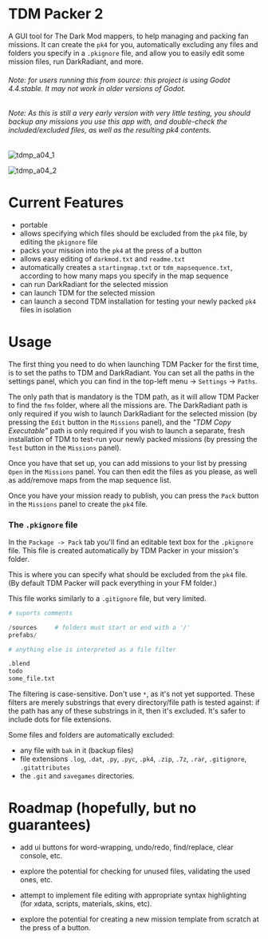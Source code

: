 # TDM Packer 2
A GUI tool for The Dark Mod mappers, to help managing and packing fan missions. It can create the `pk4` for you, automatically excluding any files and folders you specify in a `.pkignore` file, and allow you to easily edit some mission files, run DarkRadiant, and more.


###### Note: for users running this from source: this project is using Godot 4.4.stable. It may not work in older versions of Godot.

###### Note: As this is still a very early version with very little testing, you should backup any missions you use this app with, and double-check the included/excluded files, as well as the resulting pk4 contents.

![tdmp_a04_1](https://github.com/user-attachments/assets/605f244d-877c-4e1b-a797-3ee8ca917699)

![tdmp_a04_2](https://github.com/user-attachments/assets/a38eda99-a042-437b-b86e-e420138646ff)


# Current Features

- portable
- allows specifying which files should be excluded from the `pk4` file, by editing the `pkignore` file
- packs your mission into the `pk4` at the press of a button
- allows easy editing of `darkmod.txt` and `readme.txt`
- automatically creates a `startingmap.txt` or `tdm_mapsequence.txt`, according to how many maps you specify in the map sequence
- can run DarkRadiant for the selected mission
- can launch TDM for the selected mission
- can launch a second TDM installation for testing your newly packed `pk4` files in isolation


# Usage

The first thing you need to do when launching TDM Packer for the first time, is to set the paths to TDM and DarkRadiant. You can set all the paths in the settings panel, which you can find in the top-left menu -> `Settings` -> `Paths`.

The only path that is mandatory is the TDM path, as it will allow TDM Packer to find the `fms` folder, where all the missions are. The DarkRadiant path is only required if you wish to launch DarkRadiant for the selected mission (by pressing the `Edit` button in the `Missions` panel), and the *"TDM Copy Executable"* path is only required if you wish to launch a separate, fresh installation of TDM to test-run your newly packed missions (by pressing the `Test` button in the `Missions` panel).

Once you have that set up, you can add missions to your list by pressing `Open` in the `Missions` panel. You can then edit the files as you please, as well as add/remove maps from the map sequence list.

Once you have your mission ready to publish, you can press the `Pack` button in the `Missions` panel to create the `pk4` file.

### The `.pkignore` file

In the `Package -> Pack` tab you'll find an editable text box for the `.pkignore` file. This file is created automatically by TDM Packer in your mission's folder. 

This is where you can specify what should be excluded from the `pk4` file. (By default TDM Packer will pack everything in your FM folder.)

This file works similarly to a `.gitignore` file, but very limited.

```py
# suports comments

/sources     # folders must start or end with a '/'
prefabs/

# anything else is interpreted as a file filter

.blend
todo
some_file.txt
```

The filtering is case-sensitive. Don't use `*`, as it's not yet supported. These filters are merely substrings that every directory/file path is tested against: if the path has any of these substrings in it, then it's excluded. It's safer to include dots for file extensions.

Some files and folders are automatically excluded:
- any file with `bak` in it (backup files)
- file extensions `.log`, `.dat`, `.py`, `.pyc`, `.pk4`, `.zip`, `.7z`, `.rar`, `.gitignore`, `.gitattributes`
- the `.git` and `savegames` directories.





# Roadmap (hopefully, but no guarantees)
- add ui buttons for word-wrapping, undo/redo, find/replace, clear console, etc.

- explore the potential for checking for unused files, validating the used ones, etc.

- attempt to implement file editing with appropriate syntax highlighting (for xdata, scripts, materials, skins, etc).

- explore the potential for creating a new mission template from scratch at the press of a button.
